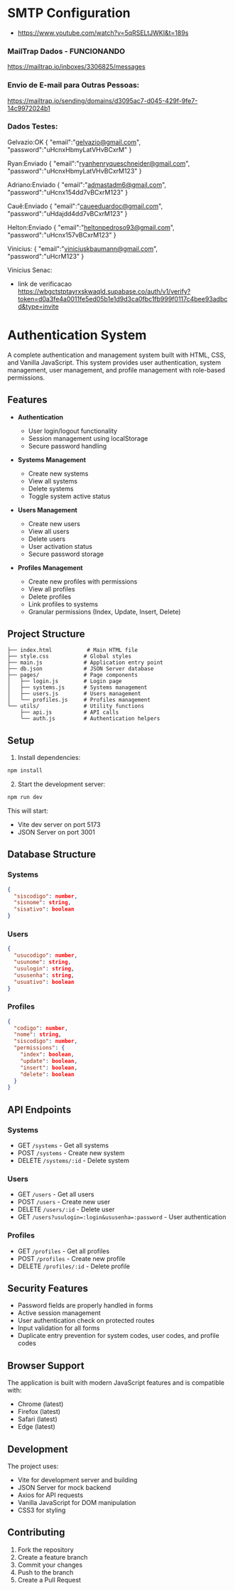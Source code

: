 # SMTP Configuration
* https://www.youtube.com/watch?v=5qRSELtJWKI&t=189s

### MailTrap Dados - FUNCIONANDO
https://mailtrap.io/inboxes/3306825/messages

### Envio de E-mail para Outras Pessoas:
https://mailtrap.io/sending/domains/d3095ac7-d045-429f-9fe7-14c9972024b1


### Dados Testes:
Gelvazio:OK
{
	"email":"gelvazio@gmail.com",
	"password":"uHcnxHbmyLatVHvBCxrM"
}

Ryan:Enviado
{
	"email":"ryanhenryqueschneider@gmail.com",
	"password":"uHcnxHbmyLatVHvBCxrM123"
}

Adriano:Enviado
{
	"email":"admastadm6@gmail.com",
	"password":"uHcnx154dd7vBCxrM123"
}

Cauê:Enviado
{
	"email":"caueeduardoc@gmail.com",
	"password":"uHdajdd4dd7vBCxrM123"
}

Helton:Enviado
{
	"email":"heltonpedroso93@gmail.com",
	"password":"uHcnx157vBCxrM123"
}

Vinicius:
{
	"email":"viniciuskbaumann@gmail.com",
	"password":"uHcrM123"
}

Vinicius Senac:
* link de verificacao
https://wbgctstptayrxskwaqld.supabase.co/auth/v1/verify?token=d0a3fe4a0011fe5ed05b1e1d9d3ca0fbc1fb999f0117c4bee93adbcd&type=invite

# Authentication System

A complete authentication and management system built with HTML, CSS, and Vanilla JavaScript. This system provides user authentication, system management, user management, and profile management with role-based permissions.

## Features

- **Authentication**
  - User login/logout functionality
  - Session management using localStorage
  - Secure password handling

- **Systems Management**
  - Create new systems
  - View all systems
  - Delete systems
  - Toggle system active status

- **Users Management**
  - Create new users
  - View all users
  - Delete users
  - User activation status
  - Secure password storage

- **Profiles Management**
  - Create new profiles with permissions
  - View all profiles
  - Delete profiles
  - Link profiles to systems
  - Granular permissions (Index, Update, Insert, Delete)

## Project Structure

```
├── index.html           # Main HTML file
├── style.css           # Global styles
├── main.js             # Application entry point
├── db.json             # JSON Server database
├── pages/              # Page components
│   ├── login.js        # Login page
│   ├── systems.js      # Systems management
│   ├── users.js        # Users management
│   └── profiles.js     # Profiles management
└── utils/              # Utility functions
    ├── api.js          # API calls
    └── auth.js         # Authentication helpers
```

## Setup

1. Install dependencies:
```bash
npm install
```

2. Start the development server:
```bash
npm run dev
```

This will start:
- Vite dev server on port 5173
- JSON Server on port 3001

## Database Structure

### Systems
```json
{
  "siscodigo": number,
  "sisnome": string,
  "sisativo": boolean
}
```

### Users
```json
{
  "usucodigo": number,
  "usunome": string,
  "usulogin": string,
  "ususenha": string,
  "usuativo": boolean
}
```

### Profiles
```json
{
  "codigo": number,
  "nome": string,
  "siscodigo": number,
  "permissions": {
    "index": boolean,
    "update": boolean,
    "insert": boolean,
    "delete": boolean
  }
}
```

## API Endpoints

### Systems
- GET `/systems` - Get all systems
- POST `/systems` - Create new system
- DELETE `/systems/:id` - Delete system

### Users
- GET `/users` - Get all users
- POST `/users` - Create new user
- DELETE `/users/:id` - Delete user
- GET `/users?usulogin=:login&ususenha=:password` - User authentication

### Profiles
- GET `/profiles` - Get all profiles
- POST `/profiles` - Create new profile
- DELETE `/profiles/:id` - Delete profile

## Security Features

- Password fields are properly handled in forms
- Active session management
- User authentication check on protected routes
- Input validation for all forms
- Duplicate entry prevention for system codes, user codes, and profile codes

## Browser Support

The application is built with modern JavaScript features and is compatible with:
- Chrome (latest)
- Firefox (latest)
- Safari (latest)
- Edge (latest)

## Development

The project uses:
- Vite for development server and building
- JSON Server for mock backend
- Axios for API requests
- Vanilla JavaScript for DOM manipulation
- CSS3 for styling

## Contributing

1. Fork the repository
2. Create a feature branch
3. Commit your changes
4. Push to the branch
5. Create a Pull Request